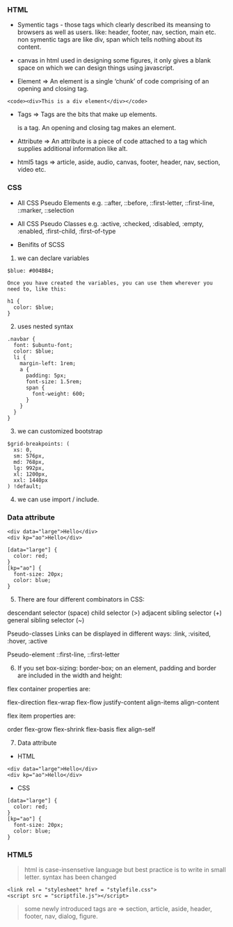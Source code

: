 ### HTML

- Symentic tags - those tags which clearly described its meansing to browsers as well as users. like: header, footer, nav, section, main etc.
  non symentic tags are like div, span which tells nothing about its content.

- canvas in html used in designing some figures, it only gives a blank space on which we can design things using javascript.

- Element => An element is a single ‘chunk’ of code comprising of an opening and closing tag.

```
<code><div>This is a div element</div></code>
```

- Tags => Tags are the bits that make up elements. <div> is a tag. An opening and closing tag makes an element.

- Attribute => An attribute is a piece of code attached to a tag which supplies additional information like alt.

- html5 tags => article, aside, audio, canvas, footer, header, nav, section, video etc.

### CSS

- All CSS Pseudo Elements e.g. ::after, ::before, ::first-letter, ::first-line, ::marker, ::selection
- All CSS Pseudo Classes e.g. :active, :checked, :disabled, :empty, :enabled, :first-child, :first-of-type

- Benifits of SCSS

1. we can declare variables

```
$blue: #004BB4;

Once you have created the variables, you can use them wherever you need to, like this:

h1 {
  color: $blue;
}
```

2. uses nested syntax

```
.navbar {
  font: $ubuntu-font;
  color: $blue;
  li {
    margin-left: 1rem;
    a {
      padding: 5px;
      font-size: 1.5rem;
      span {
        font-weight: 600;
      }
    }
  }
}
```

3. we can customized bootstrap

```
$grid-breakpoints: (
  xs: 0,
  sm: 576px,
  md: 768px,
  lg: 992px,
  xl: 1200px,
  xxl: 1440px
) !default;
```

4. we can use import / include.

### Data attribute

```
<div data="large">Hello</div>
<div kp="ao">Hello</div>

[data="large"] {
  color: red;
}
[kp="ao"] {
  font-size: 20px;
  color: blue;
}
```

5. There are four different combinators in CSS:

descendant selector (space)
child selector (>)
adjacent sibling selector (+)
general sibling selector (~)

Pseudo-classes
Links can be displayed in different ways:
:link, :visited, :hover, :active

Pseudo-element
::first-line, ::first-letter

6. If you set box-sizing: border-box; on an element, padding and border are included in the width and height:

flex container properties are:

flex-direction
flex-wrap
flex-flow
justify-content
align-items
align-content

flex item properties are:

order
flex-grow
flex-shrink
flex-basis
flex
align-self

7. Data attribute

- HTML

```
<div data="large">Hello</div>
<div kp="ao">Hello</div>
```

- CSS

```
[data="large"] {
  color: red;
}
[kp="ao"] {
  font-size: 20px;
  color: blue;
}
```

### HTML5

> html is case-insensetive language but best practice is to write in small letter.
> syntax has been changed

```
<link rel = "stylesheet" href = "stylefile.css">
<script src = "scriptfile.js"></script>
```

> some newly introduced tags are => section, article, aside, header, footer, nav, dialog, figure.
